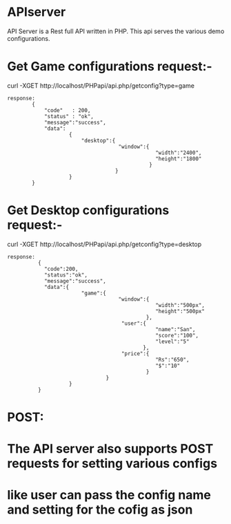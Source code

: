 # APIserver
API Server is a Rest full API written in PHP. This api serves the various demo configurations.



Get Game configurations request:-
================================

curl -XGET http://localhost/PHPapi/api.php/getconfig?type=game

    response:
            {
                "code"   : 200,
                "status" : "ok",
                "message":"success",
                "data":
                        {
                            "desktop":{
                                        "window":{
                                                    "width":"2400",
                                                    "height":"1800"
                                                  }
                                       }
                        }
            }



Get Desktop configurations request:-
================================

curl -XGET http://localhost/PHPapi/api.php/getconfig?type=desktop

    response:
              {
                "code":200,
                "status":"ok",
                "message":"success",
                "data":{
                            "game":{
                                        "window":{
                                                    "width":"500px",
                                                    "height":"500px"
                                                 },
                                         "user":{
                                                    "name":"San",
                                                    "score":"100",
                                                    "level":"5"
                                                },
                                         "price":{
                                                    "Rs":"650",
                                                    "$":"10"
                                                 }
                                    }
                        }
              }


POST:
=====
  # The API server also supports POST requests for setting various configs
  # like user can pass the config name and setting for the cofig as json